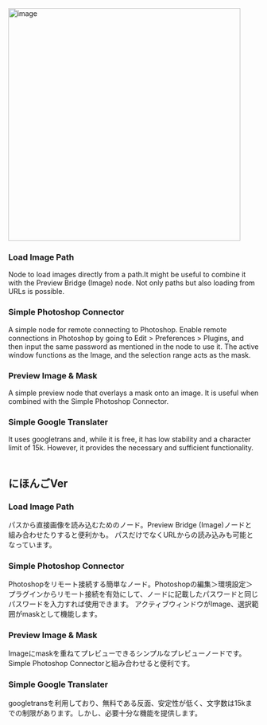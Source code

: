 <img width="467" alt="image" src="https://github.com/za-wa-n-go/ComfyUI_Zwng_Nodes/assets/118154415/b4ebaad2-866b-42a0-9070-6b18defd557a">

### Load Image Path
Node to load images directly from a path.It might be useful to combine it with the Preview Bridge (Image) node.
Not only paths but also loading from URLs is possible.

### Simple Photoshop Connector
A simple node for remote connecting to Photoshop. Enable remote connections in Photoshop by going to Edit > Preferences > Plugins, and then input the same password as mentioned in the node to use it.
The active window functions as the Image, and the selection range acts as the mask.

### Preview Image & Mask
A simple preview node that overlays a mask onto an image.
It is useful when combined with the Simple Photoshop Connector.

### Simple Google Translater
It uses googletrans and, while it is free, it has low stability and a character limit of 15k. 
However, it provides the necessary and sufficient functionality.
<br>
<br>
## にほんごVer
    
### Load Image Path
パスから直接画像を読み込むためのノード。Preview Bridge (Image)ノードと組み合わせたりすると便利かも。
パスだけでなくURLからの読み込みも可能となっています。

### Simple Photoshop Connector
Photoshopをリモート接続する簡単なノード。Photoshopの編集＞環境設定＞プラグインからリモート接続を有効にして、ノードに記載したパスワードと同じパスワードを入力すれば使用できます。
アクティブウィンドウがImage、選択範囲がmaskとして機能します。

### Preview Image & Mask
Imageにmaskを重ねてプレビューできるシンプルなプレビューノードです。
Simple Photoshop Connectorと組み合わせると便利です。

### Simple Google Translater
googletransを利用しており、無料である反面、安定性が低く、文字数は15kまでの制限があります。しかし、必要十分な機能を提供します。
